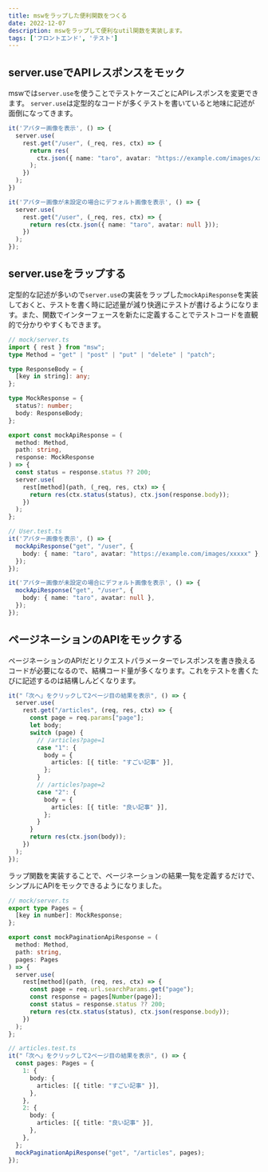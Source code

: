 ```yaml
---
title: mswをラップした便利関数をつくる
date: 2022-12-07
description: mswをラップして便利なutil関数を実装します。
tags: ['フロントエンド', 'テスト']
---
```


## server.useでAPIレスポンスをモック
mswでは`server.use`を使うことでテストケースごとにAPIレスポンスを変更できます。
`server.use`は定型的なコードが多くテストを書いていると地味に記述が面倒になってきます。

```ts
it('アバター画像を表示', () => {
  server.use(
    rest.get("/user", (_req, res, ctx) => {
      return res(
        ctx.json({ name: "taro", avatar: "https://example.com/images/xxxxx" })
      );
    })
  );
}) 

it('アバター画像が未設定の場合にデフォルト画像を表示', () => {
  server.use(
    rest.get("/user", (_req, res, ctx) => {
      return res(ctx.json({ name: "taro", avatar: null }));
    })
  );
});
```

## server.useをラップする
定型的な記述が多いので`server.use`の実装をラップした`mockApiResponse`を実装しておくと、テストを書く時に記述量が減り快適にテストが書けるようになります。また、関数でインターフェースを新たに定義することでテストコードを直観的で分かりやすくもできます。

```ts
// mock/server.ts
import { rest } from "msw";
type Method = "get" | "post" | "put" | "delete" | "patch";

type ResponseBody = {
  [key in string]: any;
};

type MockResponse = {
  status?: number;
  body: ResponseBody;
};

export const mockApiResponse = (
  method: Method,
  path: string,
  response: MockResponse
) => {
  const status = response.status ?? 200;
  server.use(
    rest[method](path, (_req, res, ctx) => {
      return res(ctx.status(status), ctx.json(response.body));
    })
  );
};

// User.test.ts
it('アバター画像を表示', () => {
  mockApiResponse("get", "/user", {
    body: { name: "taro", avatar: "https://example.com/images/xxxxx" },
  });
});

it('アバター画像が未設定の場合にデフォルト画像を表示', () => {
  mockApiResponse("get", "/user", {
    body: { name: "taro", avatar: null },
  });
});
```

## ページネーションのAPIをモックする
ページネーションのAPIだとリクエストパラメーターでレスポンスを書き換えるコードが必要になるので、結構コード量が多くなります。これをテストを書くたびに記述するのは結構しんどくなります。

```ts
it("「次へ」をクリックして2ページ目の結果を表示", () => {
  server.use(
    rest.get("/articles", (req, res, ctx) => {
      const page = req.params["page"];
      let body;
      switch (page) {
        // /articles?page=1
        case "1": {
          body = {
            articles: [{ title: "すごい記事" }],
          };
        }
        // /articles?page=2
        case "2": {
          body = {
            articles: [{ title: "良い記事" }],
          };
        }
      }
      return res(ctx.json(body));
    })
  );
});
```

ラップ関数を実装することで、ページネーションの結果一覧を定義するだけで、シンプルにAPIをモックできるようになりました。

```ts
// mock/server.ts
export type Pages = {
  [key in number]: MockResponse;
};

export const mockPaginationApiResponse = (
  method: Method,
  path: string,
  pages: Pages
) => {
  server.use(
    rest[method](path, (req, res, ctx) => {
      const page = req.url.searchParams.get("page");
      const response = pages[Number(page)];
      const status = response.status ?? 200;
      return res(ctx.status(status), ctx.json(response.body));
    })
  );
};

// articles.test.ts
it("「次へ」をクリックして2ページ目の結果を表示", () => {
  const pages: Pages = {
    1: {
      body: {
        articles: [{ title: "すごい記事" }],
      },
    },
    2: {
      body: {
        articles: [{ title: "良い記事" }],
      },
    },
  };
  mockPaginationApiResponse("get", "/articles", pages);
});
```